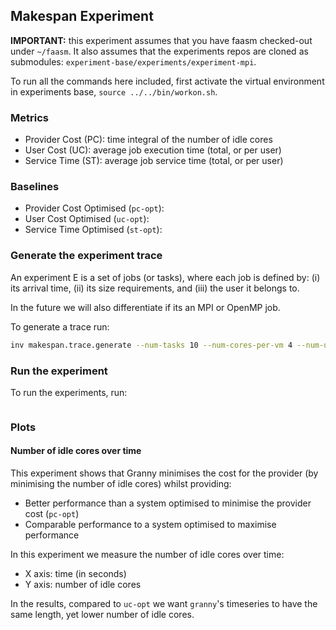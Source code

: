 ## Makespan Experiment

**IMPORTANT:** this experiment assumes that you have faasm checked-out under
`~/faasm`. It also assumes that the experiments repos are cloned as submodules:
`experiment-base/experiments/experiment-mpi`.

To run all the commands here included, first activate the virtual environment
in experiments base, `source ../../bin/workon.sh`.

### Metrics

* Provider Cost (PC): time integral of the number of idle cores
* User Cost (UC): average job execution time (total, or per user)
* Service Time (ST): average job service time (total, or per user)

### Baselines

* Provider Cost Optimised (`pc-opt`):
* User Cost Optimised (`uc-opt`):
* Service Time Optimised (`st-opt`):

### Generate the experiment trace

An experiment E is a set of jobs (or tasks), where each job is defined by: (i)
its arrival time, (ii) its size requirements, and (iii) the user it belongs
to.

In the future we will also differentiate if its an MPI or OpenMP job.

To generate a trace run:

```bash
inv makespan.trace.generate --num-tasks 10 --num-cores-per-vm 4 --num-users 2
```

### Run the experiment

To run the experiments, run:

```bash
```

### Plots

#### Number of idle cores over time

This experiment shows that Granny minimises the cost for the provider (by
minimising the number of idle cores) whilst providing:
  - Better performance than a system optimised to minimise the provider cost (`pc-opt`)
  - Comparable performance to a system optimised to maximise performance

In this experiment we measure the number of idle cores over time:
  - X axis: time (in seconds)
  - Y axis: number of idle cores

In the results, compared to `uc-opt` we want `granny`'s timeseries to have the
same length, yet lower number of idle cores.

